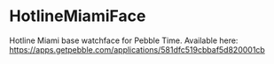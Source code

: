 # HotlineMiamiFace
Hotline Miami base watchface for Pebble Time.
Available here: https://apps.getpebble.com/applications/581dfc519cbbaf5d820001cb

